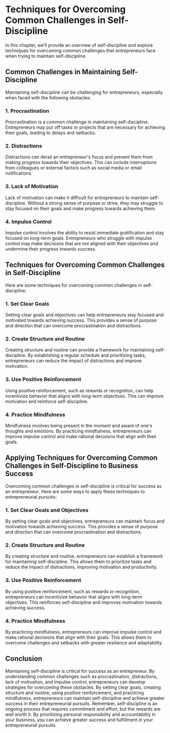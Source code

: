 # Techniques for Overcoming Common Challenges in Self-Discipline

In this chapter, we'll provide an overview of self-discipline and explore techniques for overcoming common challenges that entrepreneurs face when trying to maintain self-discipline.

Common Challenges in Maintaining Self-Discipline
------------------------------------------------

Maintaining self-discipline can be challenging for entrepreneurs, especially when faced with the following obstacles:

### 1. Procrastination

Procrastination is a common challenge in maintaining self-discipline. Entrepreneurs may put off tasks or projects that are necessary for achieving their goals, leading to delays and setbacks.

### 2. Distractions

Distractions can derail an entrepreneur's focus and prevent them from making progress towards their objectives. This can include interruptions from colleagues or external factors such as social media or email notifications.

### 3. Lack of Motivation

Lack of motivation can make it difficult for entrepreneurs to maintain self-discipline. Without a strong sense of purpose or drive, they may struggle to stay focused on their goals and make progress towards achieving them.

### 4. Impulse Control

Impulse control involves the ability to resist immediate gratification and stay focused on long-term goals. Entrepreneurs who struggle with impulse control may make decisions that are not aligned with their objectives and undermine their progress towards success.

Techniques for Overcoming Common Challenges in Self-Discipline
--------------------------------------------------------------

Here are some techniques for overcoming common challenges in self-discipline:

### 1. Set Clear Goals

Setting clear goals and objectives can help entrepreneurs stay focused and motivated towards achieving success. This provides a sense of purpose and direction that can overcome procrastination and distractions.

### 2. Create Structure and Routine

Creating structure and routine can provide a framework for maintaining self-discipline. By establishing a regular schedule and prioritizing tasks, entrepreneurs can reduce the impact of distractions and improve motivation.

### 3. Use Positive Reinforcement

Using positive reinforcement, such as rewards or recognition, can help incentivize behavior that aligns with long-term objectives. This can improve motivation and reinforce self-discipline.

### 4. Practice Mindfulness

Mindfulness involves being present in the moment and aware of one's thoughts and emotions. By practicing mindfulness, entrepreneurs can improve impulse control and make rational decisions that align with their goals.

Applying Techniques for Overcoming Common Challenges in Self-Discipline to Business Success
-------------------------------------------------------------------------------------------

Overcoming common challenges in self-discipline is critical for success as an entrepreneur. Here are some ways to apply these techniques to entrepreneurial pursuits:

### 1. Set Clear Goals and Objectives

By setting clear goals and objectives, entrepreneurs can maintain focus and motivation towards achieving success. This provides a sense of purpose and direction that can overcome procrastination and distractions.

### 2. Create Structure and Routine

By creating structure and routine, entrepreneurs can establish a framework for maintaining self-discipline. This allows them to prioritize tasks and reduce the impact of distractions, improving motivation and productivity.

### 3. Use Positive Reinforcement

By using positive reinforcement, such as rewards or recognition, entrepreneurs can incentivize behavior that aligns with long-term objectives. This reinforces self-discipline and improves motivation towards achieving success.

### 4. Practice Mindfulness

By practicing mindfulness, entrepreneurs can improve impulse control and make rational decisions that align with their goals. This allows them to overcome challenges and setbacks with greater resilience and adaptability.

Conclusion
----------

Maintaining self-discipline is critical for success as an entrepreneur. By understanding common challenges such as procrastination, distractions, lack of motivation, and impulse control, entrepreneurs can develop strategies for overcoming these obstacles. By setting clear goals, creating structure and routine, using positive reinforcement, and practicing mindfulness, entrepreneurs can maintain self-discipline and achieve greater success in their entrepreneurial pursuits. Remember, self-discipline is an ongoing process that requires commitment and effort, but the rewards are well worth it. By prioritizing personal responsibility and accountability in your business, you can achieve greater success and fulfillment in your entrepreneurial pursuits.
